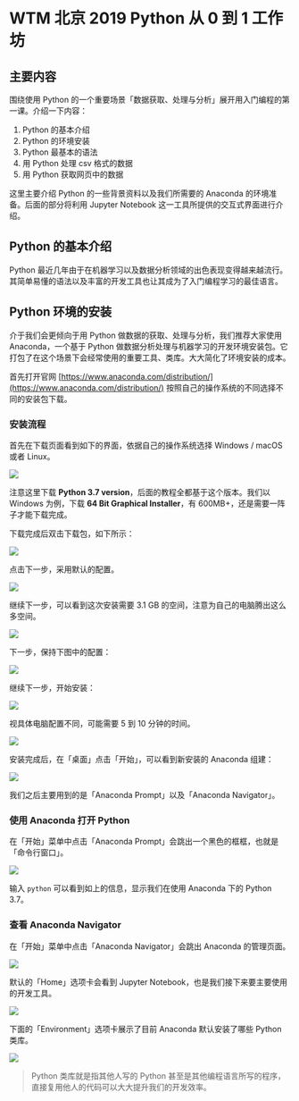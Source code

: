 # WTM 北京 2019 Python 从 0 到 1 工作坊

## 主要内容

围绕使用 Python 的一个重要场景「数据获取、处理与分析」展开用入门编程的第一课。介绍一下内容：

1. Python 的基本介绍
2. Python 的环境安装
3. Python 最基本的语法
4. 用 Python 处理 csv 格式的数据
5. 用 Python 获取网页中的数据

这里主要介绍 Python 的一些背景资料以及我们所需要的 Anaconda 的环境准备。后面的部分将利用 Jupyter Notebook 这一工具所提供的交互式界面进行介绍。

## Python 的基本介绍

Python 最近几年由于在机器学习以及数据分析领域的出色表现变得越来越流行。其简单易懂的语法以及丰富的开发工具也让其成为了入门编程学习的最佳语言。

## Python 环境的安装

介于我们会更倾向于用 Python 做数据的获取、处理与分析，我们推荐大家使用 Anaconda，一个基于 Python 做数据分析处理与机器学习的开发环境安装包。它打包了在这个场景下会经常使用的重要工具、类库。大大简化了环境安装的成本。

首先打开官网 [https://www.anaconda.com/distribution/](https://www.anaconda.com/distribution/) 按照自己的操作系统的不同选择不同的安装包下载。

### 安装流程

首先在下载页面看到如下的界面，依据自己的操作系统选择 Windows / macOS 或者 Linux。

![](anaconda-download-installer.png)

注意这里下载 **Python 3.7 version**，后面的教程全都基于这个版本。我们以 Windows 为例，下载 **64 Bit Graphical Installer**，有 600MB+，还是需要一阵子才能下载完成。

下载完成后双击下载包，如下所示：

![](anaconda-installer-first-step.png)

点击下一步，采用默认的配置。

![](anaconda-installer-2.png)

继续下一步，可以看到这次安装需要 3.1 GB 的空间，注意为自己的电脑腾出这么多空间。

![](anaconda-installer-3.png)

下一步，保持下图中的配置：

![](anaconda-installer-4.png)

继续下一步，开始安装：

![](anaconda-installer-5.png)

视具体电脑配置不同，可能需要 5 到 10 分钟的时间。

![](anaconda-installer-6.png)

安装完成后，在「桌面」点击「开始」，可以看到新安装的 Anaconda 组建：

![](anaconda-in-start.png)

我们之后主要用到的是「Anaconda Prompt」以及「Anaconda Navigator」。

### 使用 Anaconda 打开 Python

在「开始」菜单中点击「Anaconda Prompt」会跳出一个黑色的框框，也就是「命令行窗口」。

![](anaconda-python-in-terminal.png)

输入 `python` 可以看到如上的信息，显示我们在使用 Anaconda 下的 Python 3.7。

### 查看 Anaconda Navigator 

在「开始」菜单中点击「Anaconda Navigator」会跳出 Anaconda 的管理页面。

![](anaconda-navigator.png)

默认的「Home」选项卡会看到 Jupyter Notebook，也是我们接下来要主要使用的开发工具。

![](anaconda-jupyter-notebook.png)

下面的「Environment」选项卡展示了目前 Anaconda 默认安装了哪些 Python 类库。

![](anaconda-env.png)

> Python 类库就是指其他人写的 Python 甚至是其他编程语言所写的程序，直接复用他人的代码可以大大提升我们的开发效率。